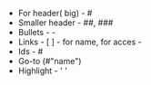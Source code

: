 - For header( big) - #
- Smaller header - ##, ###
- Bullets - -
- Links - [ ] - for name, for acces - <a name = "name"></a>
- Ids - #
- Go-to (#"name")
- Highlight - ' '
 
